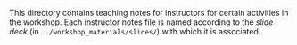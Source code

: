 This directory contains teaching notes for instructors for certain activities in the workshop.
Each instructor notes file is named according to the _slide deck_ (in `../workshop_materials/slides/`) with which it is associated.
